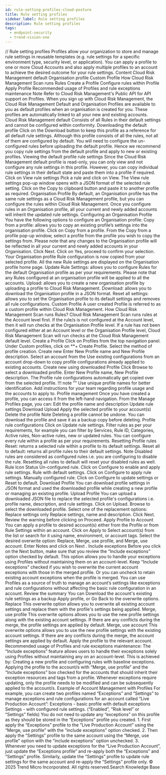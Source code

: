 ```yaml
---
id: rule-setting-profiles-cloud-posture
title: Rule setting profiles
sidebar_label: Rule setting profiles
description: Rule setting profiles
tags:
  - endpoint-security
  - trend-vision-one
---
```


/*<![CDATA[*/ $('#title').html($('meta[name=map-description]').attr('content')); /*]]>*/ Rule setting profiles Profiles allow your organization to store and manage rule settings in reusable templates (e.g. rule settings for a specific environment type, security level, or application). You can apply a profile to one or more Cloud Accounts and also apply multiple profiles to an account to achieve the desired outcome for your rule settings. Content Cloud Risk Management default Organisation profile Custom Profile How Cloud Risk Management Scan runs Rules Create a Profile Configure rules within Profile Apply Profile Recommended usage of Profiles and rule exceptions maintenance Note Refer to Cloud Risk Management's Public API for API support on Profiles. When you sign up with Cloud Risk Management, the Cloud Risk Management Default and Organisation Profiles are available to you as default profiles when an organisation is created for you. These profiles are automatically linked to all your new and existing accounts. Cloud Risk Management default Consists of all Rules in their default settings and cannot be configured within conformity. Downloading the default profile Click on the Download button to keep this profile as a reference for all default rule settings. Although this profile consists of all the rules, not all of them are configured by default. You will need to configure the un-configured rules before uploading the default profile. Hence we recommend you copy rule settings from the default profile and apply to new or existing profiles. Viewing the default profile rule settings Since the Cloud Risk Management default profile is read-only, you can only view and not configure any rule settings in this profile. However, you can copy individual rule settings in their default state and paste them into a profile if required. Click on View rule settings Pick a rule and click on View. The View rule settings pop-up window opens with a JSON format of the selected rule setting. Click on the Copy to clipboard button and paste it to another profile as required. Organisation Profile By default, an Organisation profile has the same rule settings as a Cloud Risk Management profile, but you can configure the rules within Cloud Risk Management. Once you configure rules in an Organisation profile, all your current and newly added accounts will inherit the updated rule settings. Configuring an Organisation Profile You have the following options to configure an Organisation profile: Copy from a profile: allows you to copy an existing profile’s settings into the organisation profile. Click on Copy from a profile. From the Copy from a profile pop-up window, select a profile from the profile you wish to copy the settings from. Please note that any changes to the Organisation profile will be reflected in all your current and newly added accounts in your Organisation. Click Next. Click on Yes, proceed to confirm your selection. Your Organisation profile Rule configuration is now copied from your selected profile. All the new Rule settings are displayed on the Organisation profile home page. Update Rule Settings: allows you to configure Rules for the default Organisation profile as per your requirements. Please note that any Rules configured at an organisation profile will be applied to all the accounts. Upload: allows you to create a new organisation profile by uploading a profile to Cloud Risk Management. Download: allows you to download the Organisation profile in a JSON format. Reset all settings: allows you to set the Organisation profile to its default settings and removes all rule configurations. Custom Profile A user created Profile is referred to as a custom profile within Cloud Risk Management. How Cloud Risk Management Scan runs Rules? Cloud Risk Management Scan runs rules at the Account level first. If the rule/s is not configured at the Account level, then it will run checks at the Organisation Profile level. If a rule has not been configured either at an Account level or the Organisation Profile level, Cloud Risk Management Scan will run checks at the Cloud Risk Management default level. Create a Profile Click on Profiles from the top navigation panel. Under Custom profiles, click on **+ Create Profile. Select the method of profile creation. Create new Enter New Profile name and New Profile description. Select an account from the Use existing configurations from an account drop-down to copy profile configurations already applied to existing accounts. Create new using downloaded Profile Click Browse to select a downloaded profile. Enter New Profile name, New Profile description. The Profile rule configurations automatically get copied over from the selected profile. !!! note "" Use unique profile names for better identification. Add instructions for your team regarding profile usage and the accounts to apply to. Profile management Once you have created a profile, you can access it from the left-hand navigation. From the Manage Profiles page, you can: Edit the profile name and description Update rule settings Download Upload Apply the selected profile to your account(s) Delete the profile Note Deleting a profile cannot be undone. You can download the profile and save it as a backup copy before deleting. Profile rule configurations Click on Update rule settings. Filter rules as per your requirements, for example you can filter by Services, Rule ID, Categories, Active rules, Non-active rules, new or updated rules. You can configure every rule within a profile as per your requirements. Resetting Profile rules Reset: returns a selected rule within a profile to its default settings. Reset all to default: returns all profile rules to their default settings. Note Disabled rules are considered as configured rules i.e. you are configuring to disable the rule. Resetting all rules to default will reset your disabled rules as well. Rule Icon Status Un-configured rule. Click on Configure to enable and apply rule settings. Rule with default settings. Click on Configure to apply rule settings. Manually configured rule. Click on Configure to update settings or Reset to default. Download Profile You can download profile settings in JSON format and used the downloaded profile while creating a new profile or managing an existing profile. Upload Profile You can upload a downloaded JSON file to replace the selected profile's configurations i.e. profile name, description, and rule settings. Click on Upload. Browse to select the downloaded profile. Select one of the replacement options: Replace settings only Replace settings, name and description. Click Next. Review the warning before clicking on Proceed. Apply Profile to Account You can apply a profile to desired account(s) either from the Profile or from Rule Settings within an account. Click on Apply to Select account(s) from the list or search for it using name, environment, or account tags. Select the desired overwrite option: Replace, Merge, use profile, and Merge, use account. Enter Notes and click on Next . Include exceptions Before you click on the Next button, make sure that you review the “Include exceptions” option checked by default. This option allows you to handle your exceptions using Profiles without maintaining them on an account-level. Keep “Include exceptions” checked if you wish to overwrite the current account exceptions with those in the merged profile. Or you can uncheck to retain existing account exceptions when the profile is merged. You can use Profiles as a source of truth to manage an account’s settings like exceptions and rule configurations without affecting the basic rule configuration in an account. Review the summary You can Download the account's existing rule settings as a backup Apply profile, or Go Back to the overwrite options. Replace This overwrite option allows you to overwrite all existing account settings and replace them with the profile's settings being applied. Merge, use profile This overwrite options allows you to use the new profile settings along with the existing account settings. If there are any conflicts during the merge, the profile settings are applied by default. Merge, use account This overwrite options allows you to use the new profile settings with the existing account settings. If there are any conflicts during the merge, the account settings are applied by default. Apply the profile to the relevant account. Recommended usage of Profiles and rule exceptions maintenance: The “Include exceptions” feature allows users to handle their exceptions solely using Profiles without maintaining any on an account-level. This is achieved by: Creating a new profile and configuring rules with baseline exceptions. Applying the profile to the account/s with “Merge, use profile” and the “Include exceptions” box checked for the accounts that should inherit their exception resources and tags from a profile. Whenever exceptions require updating, only the profile needs to be modified and can be subsequently applied to the account/s. Example of Account Management with Profiles For example, you can create two profiles named “Exceptions” and “Settings” to manage exceptions and rule configurations for an account called “Live Production Account”: Exceptions - basic profile with default exceptions Settings - with configured rule settings. (“Enabled”, “Risk level” or “Settings” fields) You do not need to update any “exceptions” on this profile as they should be stored in the “Exceptions” profile you created. 1. First apply the “Exceptions” profile to the “Live Production Account” using the “Merge, use profile” with the “include exceptions” option checked. 2. Then apply the “Settings” profile to the same account using the “Merge, use profile” option with the “include exceptions” option unchecked. 3. Whenever you need to update exceptions for the “Live Production Account”, just update the “Exceptions profile” and re-apply both the “Exceptions” and “Settings” profile. Similarly, update the “Settings” profile to update rule settings for the same account and re-apply the “Settings” profile only. © 2025 Trend Micro Incorporated. All rights reserved.Search Knowledge Base